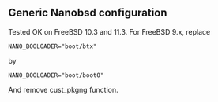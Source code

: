 ## Generic Nanobsd configuration

Tested OK on FreeBSD 10.3 and 11.3. For FreeBSD 9.x, replace 
```
NANO_BOOLOADER="boot/btx"
```
by
```
NANO_BOOLOADER="boot/boot0"
```
And remove cust_pkgng function.

